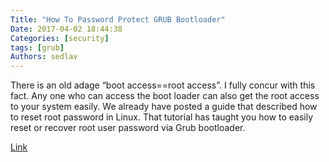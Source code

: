 ```yaml
---
Title: "How To Password Protect GRUB Bootloader"
Date: 2017-04-02 18:44:38
Categories: [security]
tags: [grub]
Authors: sedlav
---
```


There is an old adage “boot access==root access”. I fully concur with this fact. Any one who can access the boot loader can also get the root access to your system easily. We already have posted a guide that described how to reset root password in Linux. That tutorial has taught you how to easily reset or recover root user password via Grub bootloader.

[Link](https://www.ostechnix.com/password-protect-grub-bootloader-linux/)
